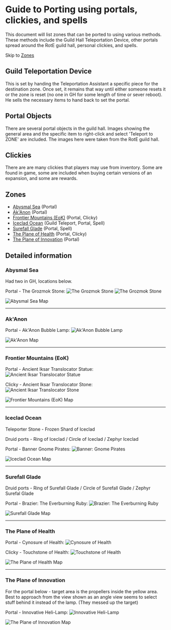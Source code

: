 # Guide to Porting using portals, clickies, and spells

This document will list zones that can be ported to using various
methods. These methods include the Guild Hall Teleportation Device,
other portals spread around the RotE guild hall, personal clickies, and
spells.

Skip to [Zones](#Zones)

## Guild Teleportation Device

This is set by handing the Teleportation Assistant a specific piece for
the destination zone. Once set, it remains that way until either someone
resets it or the zone is reset (no one in GH for some length of time or
sever reboot). He sells the necessary items to hand back to set the portal.

## Portal Objects

There are several portal objects in the guild hall. Images showing the
general area and the specific item to right-click and select 'Teleport
to ZONE' are included. The images here were taken from the RotE guild
hall.

## Clickies

There are are many clickies that players may use from inventory. Some are
found in game, some are included when buying certain versions of an
expansion, and some are rewards.

## Zones

- [Abysmal Sea](#Abysmal-Sea) (Portal)
- [Ak'Anon](#AkAnon) (Portal)
- [Frontier Mountains (EoK)](#Frontier-Mountains-EoK) (Portal, Clicky)
- [Iceclad Ocean](#Iceclad-Ocean) (Guild Teleport, Portal, Spell)
- [Surefall Glade](#Surefall-Glade) (Portal, Spell)
- [The Plane of Health](#The-Plane-of-Health) (Portal, Clicky)
- [The Plane of Innovation](#The-Plane-of-Innovation) (Portal)


## Detailed information

### Abysmal Sea

Had two in GH, locations below.

Portal - The Grozmok Stone:
![The Grozmok Stone](TheGrozmokStone1.jpg)
![The Grozmok Stone](TheGrozmokStone2.jpg)

![Abysmal Sea Map](AbysmalSea.jpg)

---

### Ak'Anon

Portal - Ak'Anon Bubble Lamp:
![Ak'Anon Bubble Lamp](AkAnonBubbleLamp1.jpg)

![Ak'Anon Map](AkAnon.jpg)

---

### Frontier Mountains (EoK)

Portal - Ancient Iksar Translocator Statue:
![Ancient Iksar Translocator Statue](AncientIksarTranslocatorStatue1.jpg)

Clicky - Ancient Iksar Translocator Stone:
![Ancient Iksar Translocator Stone](AncientIksarTranslocatorStone.jpg)

![Frontier Mountains (EoK) Map](EokFrontierMountains.jpg)

---

### Iceclad Ocean

Teleporter Stone - Frozen Shard of Iceclad

Druid ports - Ring of Iceclad / Circle of Iceclad / Zephyr Iceclad

Portal - Banner Gnome Pirates:
![Banner: Gnome Pirates](BannerGnomePirates1.jpg)

![Iceclad Ocean Map](IcecladOcean.jpg)

---

### Surefall Glade

Druid ports - Ring of Surefall Glade / Circle of Surefall Glade / Zephyr Surefal Glade

Portal - Brazier: The Everburning Ruby:
![Brazier: The Everburning Ruby](BrazierTheEverburningRuby1.jpg)

![Surefall Glade Map](SurefallGlade.jpg)

---

### The Plane of Health

Portal - Cynosure of Health:
![Cynosure of Health](CynosureOfHealth1.jpg)

Clicky - Touchstone of Health:
![Touchstone of Health](TouchstoneOfHealth.jpg)

![The Plane of Health Map](ThePlaneOfHealth.jpg)

---

### The Plane of Innovation

For the portal below - target area is the propellers inside the
yellow area. Best to approach from the view shown as an angle
view seems to select stuff behind it instead of the lamp.
(They messed up the target)

Portal - Innovative Heli-Lamp:
![Innovative Heli-Lamp](InnovativeHeliLamp1.jpg)

![The Plane of Innovation Map](ThePlaneOfInnovation.jpg)
